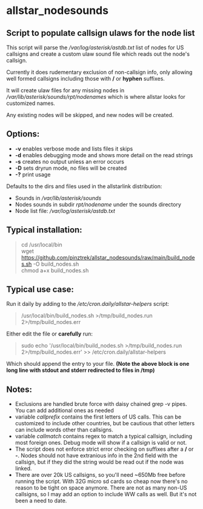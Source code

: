 # allstar_nodesounds
## Script to populate callsign ulaws for the node list

This script will parse the */var/log/asterisk/astdb.txt* list of nodes for US callsigns and create a custom ulaw sound file which reads out the node's callsign. 

Currently it does rudementary exclusion of non-callsign info, only allowing well formed callsigns including those with **/** or **hyphen** suffixes.

It will create ulaw files for any missing nodes in */var/lib/asterisk/sounds/rpt/nodenames* which is where allstar looks for customized names. 

Any existing nodes will be skipped, and new nodes will be created. 

## Options:
- **-v** enables verbose mode and lists files it skips
- **-d** enables debugging mode and shows more detail on the read strings
- **-s** creates no output unless an error occurs
- **-D** sets dryrun mode, no files will be created
- **-?** print usage


Defaults to the dirs and files used in the allstarlink distribution:
- Sounds in */var/lib/asterisk/sounds*
- Nodes sounds in subdir *rpt/nodename* under the sounds directory
- Node list file: */var/log/asterisk/astdb.txt*

## Typical installation:
>cd /usr/local/bin<br>
>wget https://github.com/pinztrek/allstar_nodesounds/raw/main/build_nodes.sh -O build_nodes.sh<br>
>chmod a+x build_nodes.sh

## Typical use case:
Run it daily by adding to the */etc/cron.daily/allstar-helpers* script:
> /usr/local/bin/build_nodes.sh >/tmp/build_nodes.run 2>/tmp/build_nodes.err

Either edit the file or **carefully** run:
> sudo echo '/usr/local/bin/build_nodes.sh >/tmp/build_nodes.run 2>/tmp/build_nodes.err' >> /etc/cron.daily/allstar-helpers 

Which should append the entry to your file. **(Note the above block is one long line with stdout and stderr redirected to files in /tmp)**
## Notes:
- Exclusions are handled brute force with daisy chained grep -v pipes. You can add additional ones as needed
- variable *callprefix* contains the first letters of US calls. This can be customized to include other countries, but be cautious that other letters can include words other than callsigns.
- variable *callmatch* contains regex to match a typical callsign, including most foreign ones. Debug mode will show if a callsign is valid or not. 
- The script does not enforce strict error checking on suffixes after a **/** or **-**. Nodes should not have extranious info in the 2nd field with the callsign, but if they did the string would be read out if the node was linked. 
- There are over 20k US callsigns, so you'll need ~650Mb free before running the script. With 32G micro sd cards so cheap now there's no reason to be tight on space anymore. There are not as many non-US callsigns, so I may add an option to include WW calls as well. But it's not been a need to date. 

